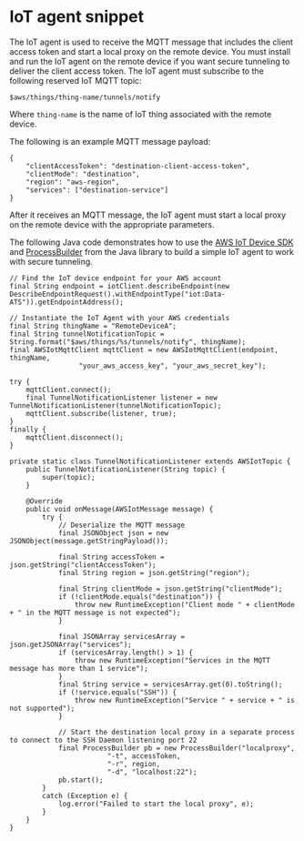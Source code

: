 # IoT agent snippet<a name="agent-snippet"></a>

The IoT agent is used to receive the MQTT message that includes the client access token and start a local proxy on the remote device\. You must install and run the IoT agent on the remote device if you want secure tunneling to deliver the client access token\. The IoT agent must subscribe to the following reserved IoT MQTT topic:

`$aws/things/thing-name/tunnels/notify`

Where `thing-name` is the name of IoT thing associated with the remote device\.

The following is an example MQTT message payload:

```
{
    "clientAccessToken": "destination-client-access-token",
    "clientMode": "destination",
    "region": "aws-region",
    "services": ["destination-service"]
}
```

After it receives an MQTT message, the IoT agent must start a local proxy on the remote device with the appropriate parameters\.

The following Java code demonstrates how to use the [AWS IoT Device SDK](https://github.com/aws/aws-iot-device-sdk-java) and [ProcessBuilder](https://docs.oracle.com/javase/8/docs/api/java/lang/ProcessBuilder.html) from the Java library to build a simple IoT agent to work with secure tunneling\.

```
// Find the IoT device endpoint for your AWS account
final String endpoint = iotClient.describeEndpoint(new DescribeEndpointRequest().withEndpointType("iot:Data-ATS")).getEndpointAddress();

// Instantiate the IoT Agent with your AWS credentials
final String thingName = "RemoteDeviceA";
final String tunnelNotificationTopic = String.format("$aws/things/%s/tunnels/notify", thingName);
final AWSIotMqttClient mqttClient = new AWSIotMqttClient(endpoint, thingName,
                 "your_aws_access_key", "your_aws_secret_key");

try {
    mqttClient.connect();
    final TunnelNotificationListener listener = new TunnelNotificationListener(tunnelNotificationTopic);
    mqttClient.subscribe(listener, true);
}
finally {
    mqttClient.disconnect();
}

private static class TunnelNotificationListener extends AWSIotTopic {
    public TunnelNotificationListener(String topic) {
        super(topic);
    }

    @Override
    public void onMessage(AWSIotMessage message) {
        try {
            // Deserialize the MQTT message
            final JSONObject json = new JSONObject(message.getStringPayload());
 
            final String accessToken = json.getString("clientAccessToken");
            final String region = json.getString("region");
            
            final String clientMode = json.getString("clientMode");
            if (!clientMode.equals("destination")) {
                throw new RuntimeException("Client mode " + clientMode + " in the MQTT message is not expected");
            }

            final JSONArray servicesArray = json.getJSONArray("services");
            if (servicesArray.length() > 1) {
                throw new RuntimeException("Services in the MQTT message has more than 1 service");
            }
            final String service = servicesArray.get(0).toString();
            if (!service.equals("SSH")) {
                throw new RuntimeException("Service " + service + " is not supported");
            }

            // Start the destination local proxy in a separate process to connect to the SSH Daemon listening port 22
            final ProcessBuilder pb = new ProcessBuilder("localproxy",
                        "-t", accessToken,
                        "-r", region,
                        "-d", "localhost:22");
            pb.start();
        }
        catch (Exception e) {
            log.error("Failed to start the local proxy", e);
        }
    }
}
```